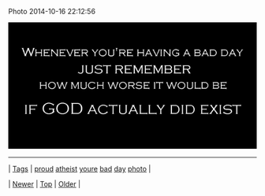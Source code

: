 <!--
title: Photo 2014-10-16 22
date: 2020-06-28T15:27:00.030Z
tags: proud, atheist, youre, bad, day, photo
-->


Photo 2014-10-16 22:12:56

![](100190401534-0.png)

<!--BOTTOM-POST-NAVIGATION-->
---

| [Tags](tags.md) | [proud](tag-proud.md) [atheist](tag-atheist.md) [youre](tag-youre.md) [bad](tag-bad.md) [day](tag-day.md) [photo](tag-photo.md) |

| [Newer](100160342569.md) | [Top](index.md) | [Older](100191437094.md) |